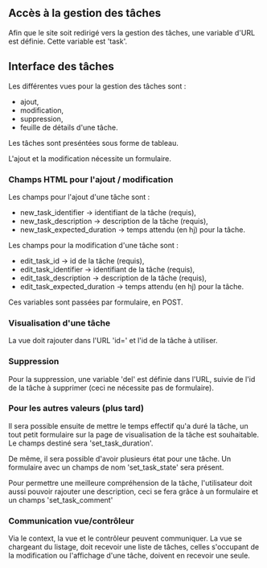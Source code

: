 
## Accès à la gestion des tâches

Afin que le site soit redirigé vers la gestion des tâches, une variable d'URL
est définie. Cette variable est 'task'.


## Interface des tâches

Les différentes vues pour la gestion des tâches sont :
* ajout,
* modification,
* suppression,
* feuille de détails d'une tâche.

Les tâches sont preséntées sous forme de tableau.


L'ajout et la modification nécessite un formulaire.


### Champs HTML pour l'ajout / modification

Les champs pour l'ajout d'une tâche sont :

* new_task_identifier -> identifiant de la tâche (requis),
* new_task_description -> description de la tâche (requis),
* new_task_expected_duration -> temps attendu (en hj) pour la tâche.


Les champs pour la modification d'une tâche sont :

* edit_task_id -> id de la tâche (requis),
* edit_task_identifier -> identifiant de la tâche (requis),
* edit_task_description -> description de la tâche (requis),
* edit_task_expected_duration -> temps attendu (en hj) pour la tâche.

Ces variables sont passées par formulaire, en POST.


### Visualisation d'une tâche

La vue doit rajouter dans l'URL 'id=' et l'id de la tâche à utiliser.


### Suppression

Pour la suppression, une variable 'del' est définie dans l'URL, suivie 
de l'id de la tâche à supprimer (ceci ne nécessite pas de formulaire).


### Pour les autres valeurs (plus tard)

Il sera possible ensuite de mettre le temps effectif qu'a duré la tâche,
un tout petit formulaire sur la page de visualisation de la tâche est souhaitable.
Le champs destiné sera 'set_task_duration'.

De même, il sera possible d'avoir plusieurs état pour une tâche. Un formulaire
avec un champs de nom 'set_task_state' sera présent.

Pour permettre une meilleure compréhension de la tâche, l'utilisateur doit aussi
pouvoir rajouter une description, ceci se fera grâce à un formulaire et un champs
'set_task_comment'


### Communication vue/contrôleur

Via le context, la vue et le contrôleur peuvent communiquer.
La vue se chargeant du listage, doit recevoir une liste de tâches, celles s'occupant
de la modification ou l'affichage d'une tâche, doivent en recevoir une seule.

